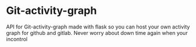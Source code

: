 # Git-activity-graph
API for Git-activity-graph made with flask so you can host your own activity graph for github and gitlab. Never worry about down time again when your incontrol 
